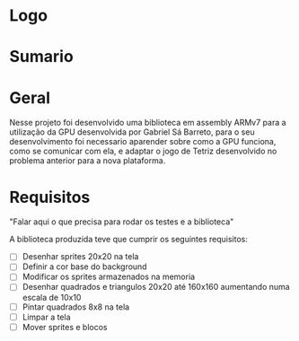 # Logo
# Sumario

# Geral
Nesse projeto foi desenvolvido uma biblioteca em assembly ARMv7 para a utilização da GPU desenvolvida por Gabriel Sá Barreto, para o seu desenvolvimento foi necessario aparender sobre como a GPU funciona, como se comunicar com ela, e adaptar o jogo de Tetriz desenvolvido no problema anterior para a nova plataforma.

# Requisitos
"Falar aqui o que precisa para rodar os testes e a biblioteca"

A biblioteca produzida teve que cumprir os seguintes requisitos:

- [ ] Desenhar sprites 20x20 na tela
- [ ] Definir a cor base do background
- [ ] Modificar os sprites armazenados na memoria
- [ ] Desenhar quadrados e triangulos 20x20 até 160x160 aumentando numa escala de 10x10
- [ ] Pintar quadrados 8x8 na tela
- [ ] Limpar a tela
- [ ] Mover sprites e blocos
